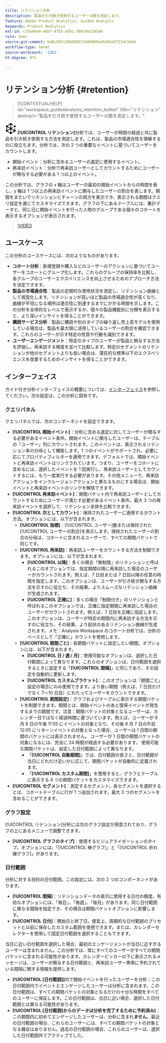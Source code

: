 ```yaml
---
title: リテンション分析
description: 製品を引き続き使用するユーザーの数を測定します。
feature: Adobe Product Analytics, Guided Analysis
keywords: Product Analytics
exl-id: c35a0ee0-e6b7-47b5-a5bc-308cde1585de
role: User
source-git-commit: bd8c9951386608572d84006bd5465e57214c56d4
workflow-type: tm+mt
source-wordcount: '1261'
ht-degree: 97%

---
```


# リテンション分析 {#retention}

<!-- markdownlint-disable MD034 -->

>[!CONTEXTUALHELP]
>id="workspace_guidedanalysis_retention_button"
>title="リテンション"
>abstract="製品を引き続き使用するユーザーの数を測定します。"

<!-- markdownlint-enable MD034 -->

![リテンション](/help/assets/icons/Retention.svg) **[!UICONTROL リテンション]**&#x200B;分析では、ユーザーが時間の経過と共に製品を引き続き使用する方法を測定します。これは、製品の市場適合性を理解するのに役立ちます。分析では、次の 2 つの重要なイベントに基づいてユーザーをカウントします。

* 開始イベント：分析に含めるユーザーの選定に使用するイベント。
* 再来訪イベント：分析で再来訪ユーザーとしてカウントするためにユーザーが関与する必要がある 1 つ以上のイベント。

この分析では、グラフの x 軸はユーザーの最初の開始イベントからの時間を表し、y 軸は 1 つ以上の再来訪イベントに関与したユーザーの割合を表します。期間をまたいでリテンションとチャーンの両方を表示でき、表示される期間はクエリ設定を通じてカスタマイズできます。グラフの下にあるテーブルには、集計データと、同じ日に開始イベントを行った人物のグループである個々のコホートを表示するオプションが表示されます。

>[!VIDEO](https://video.tv.adobe.com/v/3430503/?quality=12&learn=on)


## ユースケース

この分析のユースケースには、次のようなものがあります。

* **コホート分析**：新規登録や購入などのユーザーのアクションに基づいてユーザーをコホートにグループ化します。これらのグループの保持率を比較し、各グループのユーザーエクスペリエンスを向上させるためのアプローチ方法を決定できます。
* **製品の市場適合性**：製品の定期的な使用状況を測定し、リテンション曲線として視覚化します。リテンションが高いほど製品の市場適合性が高くなり、曲線が平坦になる場所は適合性に到達するまでにかかる時間を示します。この分析を全体的なレベルで表示するか、個々の製品機能別に分類を表示すると、より深いインサイトを得ることができます。
* **購読サービス分析**：製品に購読や別のタイプの繰り返し売上高モデルを使用している場合は、製品を最大限に活用しているユーザーの割合を確認できます。これらのユーザーが示す特定の性質や行動を識別できます。
* **ユーザーエンゲージメント**：特定のタイプのユーザーが製品と関与する方法を評価し、再来訪する頻度を並べて比較します。特定のセグメントのリテンションが他のセグメントよりも低い場合は、潜在的な標準以下のエクスペリエンスを改善するためのインサイトを得ることができます。

## インターフェイス

ガイド付き分析インターフェイスの概要については、[インターフェイス](../overview.md#interface)を参照してください。次の設定は、この分析に固有です。

### クエリパネル

クエリパネルでは、次のコンポーネントを設定できます。

* **[!UICONTROL 開始イベント]**：分析に含める選定に対してユーザーが関与する必要があるイベント条件。開始イベントに関与したユーザーは、テーブルの「ユーザー」列にカウントされます。このイベントは、表示されるリテンション率の分母として機能します。1 つのイベントがサポートされ、必要に応じてプロパティフィルターを適用できます。デフォルトでは、開始イベントと再来訪イベントはリンクされています。つまり、ユーザーをコホートに含めるには、選択したイベントを 1 回実行し、再来訪ユーザーとしてカウントするには、もう一度実行する必要があります。その他メニューで、再来訪アクションをインクルージョンアクションと異なるものにする場合は、開始イベントと再来訪イベントのリンクを解除できます。
* **[!UICONTROL 再来訪イベント]**：期間バケット内で再来訪ユーザーとしてカウントするためにユーザーが満たす必要があるイベント条件。最大 3 つの再来訪イベントを選択して、リテンション全体を比較できます。
* **[!UICONTROL 次としてカウント]**：保持されたユーザーに適用するカウント方法。オプションには、以下が含まれます。
   * **[!UICONTROL 指標]**：[!UICONTROL ユーザー]数または保持された[!UICONTROL ユーザーの割合]を表示します。保持されたユーザーの割合の分母は、コホートに含まれるユーザーで、すべての期間バケットで同じです。
   * **[!UICONTROL 再来訪]**：再来訪ユーザーをカウントする方法を制御できます。オプションには、以下が含まれます。
      * **[!UICONTROL 以降]**：多くの場合「無制限」のリテンションと呼ばれるこのオプションでは、指定期間以降に再来訪した場合のユーザーがカウントされます。例えば、7 日目または 7 日目以降の任意の時間を指定します。このオプションは、ユーザーが引き続き関与する方法を示すのに役立ち、その結果、よりスムーズなリテンション曲線が生成されます。
      * **[!UICONTROL 正確に]**：多くの場合「制限付き」のリテンションと呼ばれるこのオプションでは、正確に指定期間に再来訪した場合のユーザーがカウントされます。例えば、7 日目を正確に指定します。このオプションは、ユーザーが特定の期間内に再来訪する方法を示すのに役立ち、その結果、より起伏のあるリテンション曲線が生成されます。メモ：Analysis Workspace のコホート分析では、分析のベースとして「正確に」カウントを使用します。
   * **[!UICONTROL 期間ごと]**：各期間バケットに設定したい期間。オプションには、以下が含まれます。
      * **[!UICONTROL 日 / 週 / 月]**：使用可能なオプションは、選択した日付範囲によって異なります。これらのオプションは、日付範囲を選択するときに設定する「**[!UICONTROL 間隔]**」と同じであり、その設定を自動的に更新します。
      * **[!UICONTROL カスタムブラケット]**：このオプションは「期間ごと」設定の場合にのみ使用できます。より長い期間（例えば、7 日目だけでなく 7～10 日目）にわたってユーザーをカウントできます。
   * **[!UICONTROL 期間設定]**：グラフおよびテーブルに表示する期間バケットを制御できます。期間とは、開始イベントのあと復帰イベントが発生するまでの期間です。注意：期間バケットの対象となるユーザーは、カレンダー日ではなく経過時間に基づいています。例えば、ユーザーが 9 月 6 日の午後 11:55 にイベントの対象となり、その後 9 月 7 日の午前 12:05 にリターンイベントの対象となった場合、ユーザーは 1 日間の期間のバケットには表示されません。 ユーザーが 1 日間の期間バケットの対象になるには、完全に 24 時間が経過する必要があります。 使用可能な期間バケットは、設定した日付範囲によって異なります。
      * 「**[!UICONTROL 自動期間]**」では、日付範囲の長さと、日付範囲が当日にどれだけ近いかに応じて、期間バケットが自動的に定義されます。
      * 「**[!UICONTROL カスタム期間]**」を使用すると、グラフとテーブルに表示する 4 つの期間バケットをカスタマイズできます。
* **[!UICONTROL セグメント]**：測定するセグメント。各セグメントを選択するとは、コホートテーブルに行が 1 つ追加されます。最大 3 つのセグメントを含めることができます。

### グラフ設定

[!UICONTROL リテンション]分析には次のグラフ設定が用意されており、グラフの上にあるメニューで調整できます。

* **[!UICONTROL グラフのタイプ]**：使用するビジュアライゼーションのタイプ。オプションには、「[!UICONTROL 棒グラフ]」と「[!UICONTROL 折れ線グラフ]」があります。

### 日付範囲

分析に対する目的の日付範囲。この設定には、次の 2 つのコンポーネントがあります。

* **[!UICONTROL 間隔]**：リテンションデータの表示に使用する日付の精度。有効なオプションには、「毎日」、「毎週」、「毎月」があります。同じ日付範囲に異なる間隔を指定でき、その場合は期間バケットオプションに影響します。
* **[!UICONTROL 日付]**：開始日と終了日。便宜上、周期的な日付範囲のプリセットと以前に保存したカスタム範囲を使用できます。または、カレンダーセレクターを使用して固定日付範囲を選択することもできます。

当日に近い日付範囲を選択した場合、最初のエンゲージメントが当日に近すぎるユーザーは含まれません。この分析では、常にすべてのユーザーがすべての期間バケットに含まれる可能性があります。カレンダーピッカーの下に表示されるメッセージは、ユーザーが関与する日付範囲と、再来訪ユーザー専用に予約されている間隔に関する情報を提供します。

* **[!UICONTROL [日付範囲]]**&#x200B;内で開始イベントを行ったユーザーを分析：この日付範囲内でイベントとエンゲージしたユーザーは分析に含まれます。この日付範囲は、すべての期間バケットの対象となるだけの十分な時間をすべてのユーザーに保証します。この日付範囲は、当日に近い場合、選択した日付範囲とは異なる可能性があります。
* **[!UICONTROL [日付範囲]からのデータは分析を完了するために予約済み]**：この期間内に初めてエンゲージしたユーザーは、分析に含まれ&#x200B;**ません**。最近の日付範囲の場合、これらのユーザーには、すべての期間バケットの対象となる機会はありません。過去の日付範囲の場合、これらのユーザーは、選択した日付範囲外でアクティブでした。

<!--
## Example

See below for an example of the analysis.

![Retention](../assets/retention.png)

-->